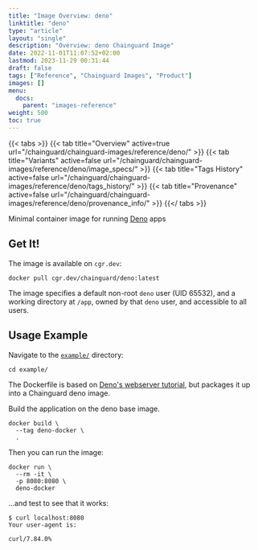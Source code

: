 ```yaml
---
title: "Image Overview: deno"
linktitle: "deno"
type: "article"
layout: "single"
description: "Overview: deno Chainguard Image"
date: 2022-11-01T11:07:52+02:00
lastmod: 2023-11-29 00:31:44
draft: false
tags: ["Reference", "Chainguard Images", "Product"]
images: []
menu: 
  docs: 
    parent: "images-reference"
weight: 500
toc: true
---
```


{{< tabs >}}
{{< tab title="Overview" active=true url="/chainguard/chainguard-images/reference/deno/" >}}
{{< tab title="Variants" active=false url="/chainguard/chainguard-images/reference/deno/image_specs/" >}}
{{< tab title="Tags History" active=false url="/chainguard/chainguard-images/reference/deno/tags_history/" >}}
{{< tab title="Provenance" active=false url="/chainguard/chainguard-images/reference/deno/provenance_info/" >}}
{{</ tabs >}}



<!--overview:start-->
Minimal container image for running [Deno](https://deno.com/) apps
<!--overview:end-->

<!--getting:start-->
## Get It!
The image is available on `cgr.dev`:

```
docker pull cgr.dev/chainguard/deno:latest
```
<!--getting:end-->

<!--body:start-->

The image specifies a default non-root `deno` user (UID 65532), and a working directory at `/app`, owned by that `deno` user, and accessible to all users.

## Usage Example

Navigate to the [`example/`](https://github.com/chainguard-images/images/tree/main/images/deno/example) directory:

```
cd example/
```

The Dockerfile is based on [Deno's webserver tutorial](https://deno.land/manual@v1.28.3/examples/http_server), but packages it up into a Chainguard deno image.

Build the application on the deno base image.

```
docker build \
  --tag deno-docker \
  .
```

Then you can run the image:

```
docker run \
  --rm -it \
  -p 8080:8080 \
  deno-docker
```

...and test to see that it works:

```
$ curl localhost:8080
Your user-agent is:

curl/7.84.0%
```
<!--body:end-->

